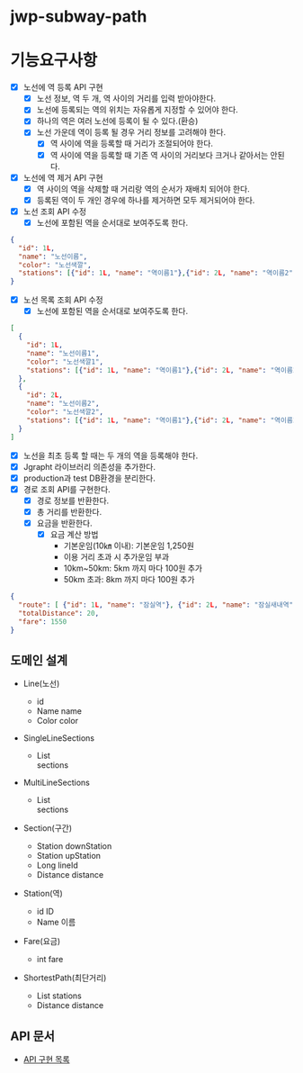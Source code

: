 # jwp-subway-path

# 기능요구사항

- [x] 노선에 역 등록 API 구현
  - [x] 노선 정보, 역 두 개, 역 사이의 거리를 입력 받아야한다.
  - [x] 노선에 등록되는 역의 위치는 자유롭게 지정할 수 있어야 한다.
  - [x] 하나의 역은 여러 노선에 등록이 될 수 있다.(환승)
  - [x] 노선 가운데 역이 등록 될 경우 거리 정보를 고려해야 한다.
    - [x] 역 사이에 역을 등록할 때 거리가 조절되어야 한다.
    - [x] 역 사이에 역을 등록할 때 기존 역 사이의 거리보다 크거나 같아서는 안된다.
- [x] 노선에 역 제거 API 구현
  - [x] 역 사이의 역을 삭제할 때 거리랑 역의 순서가 재배치 되어야 한다.
  - [x] 등록된 역이 두 개인 경우에 하나를 제거하면 모두 제거되어야 한다.
- [x] 노선 조회 API 수정
    - [x] 노선에 포함된 역을 순서대로 보여주도록 한다.
```json
{
  "id": 1L,
  "name": "노선이름",
  "color": "노선색깔",
  "stations": [{"id": 1L, "name": "역이름1"},{"id": 2L, "name": "역이름2"}]
}
```
- [x] 노선 목록 조회 API 수정
    - [x] 노선에 포함된 역을 순서대로 보여주도록 한다.
```json
[
  {
    "id": 1L,
    "name": "노선이름1",
    "color": "노선색깔1",
    "stations": [{"id": 1L, "name": "역이름1"},{"id": 2L, "name": "역이름2"}]
  },
  {
    "id": 2L,
    "name": "노선이름2",
    "color": "노선색깔2",
    "stations": [{"id": 1L, "name": "역이름1"},{"id": 2L, "name": "역이름2"}]
  }
]
```
- [x] 노선을 최초 등록 할 때는 두 개의 역을 등록해야 한다.
- [x] Jgrapht 라이브러리 의존성을 추가한다.
- [x] production과 test DB환경을 분리한다.
- [x] 경로 조회 API를 구현한다.
  - [x] 경로 정보를 반환한다.
  - [x] 총 거리를 반환한다.
  - [x] 요금을 반환한다.
    - [x] 요금 계산 방법
      - 기본운임(10㎞ 이내): 기본운임 1,250원
      - 이용 거리 초과 시 추가운임 부과
      - 10km~50km: 5km 까지 마다 100원 추가
      - 50km 초과: 8km 까지 마다 100원 추가
```json
{
  "route": [ {"id": 1L, "name": "잠실역"}, {"id": 2L, "name": "잠실새내역"}],
  "totalDistance": 20,
  "fare": 1550
}
```

## 도메인 설계

- Line(노선)
  - id
  - Name name
  - Color color

- SingleLineSections
  - List<Section> sections 

- MultiLineSections
  - List<Section> sections 
 
- Section(구간)
  - Station downStation
  - Station upStation
  - Long lineId
  - Distance distance

- Station(역)
  - id ID
  - Name 이름

- Fare(요금)
  - int fare

- ShortestPath(최단거리)
  - List<Station> stations
  - Distance distance

## API 문서
- [API 구현 목록](src/main/resources/static/docs)
